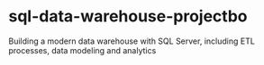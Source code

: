 # sql-data-warehouse-projectbo
Building a modern data warehouse with SQL Server, including ETL processes, data modeling and analytics
